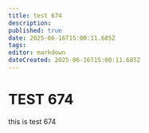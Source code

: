 ```yaml
---
title: test 674
description: 
published: true
date: 2025-06-16T15:00:11.685Z
tags: 
editor: markdown
dateCreated: 2025-06-16T15:00:11.685Z
---
```


# TEST 674
this is test 674
